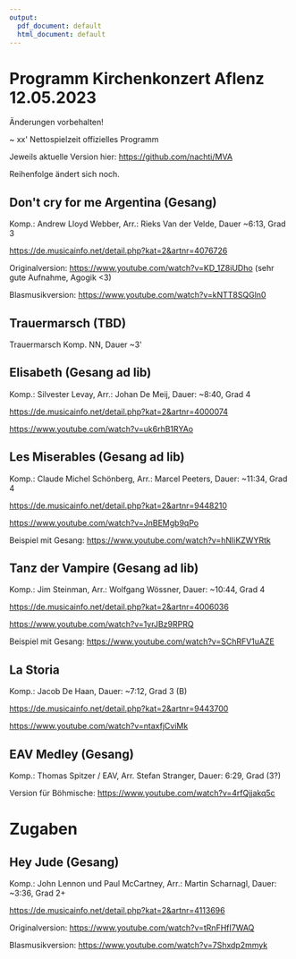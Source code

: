 ```yaml
---
output:
  pdf_document: default
  html_document: default
---
```

# Programm Kirchenkonzert Aflenz 12.05.2023

Änderungen vorbehalten!

~ xx' Nettospielzeit offizielles Programm

Jeweils aktuelle Version hier:
https://github.com/nachti/MVA

Reihenfolge ändert sich noch.

## Don't cry for me Argentina (Gesang)
Komp.: Andrew Lloyd Webber, Arr.: Rieks Van der Velde, Dauer ~6:13, Grad 3

https://de.musicainfo.net/detail.php?kat=2&artnr=4076726

Originalversion: https://www.youtube.com/watch?v=KD_1Z8iUDho (sehr gute Aufnahme, Agogik <3)

Blasmusikversion: https://www.youtube.com/watch?v=kNTT8SQGln0


## Trauermarsch (TBD)

Trauermarsch
Komp. NN, Dauer  ~3'


## Elisabeth (Gesang ad lib)
Komp.: Silvester Levay, Arr.: Johan De Meij, Dauer: ~8:40, Grad 4

https://de.musicainfo.net/detail.php?kat=2&artnr=4000074

https://www.youtube.com/watch?v=uk6rhB1RYAo


## Les Miserables (Gesang ad lib)
Komp.: Claude Michel Schönberg, Arr.: Marcel Peeters, Dauer: ~11:34, Grad 4

https://de.musicainfo.net/detail.php?kat=2&artnr=9448210

https://www.youtube.com/watch?v=JnBEMgb9qPo

Beispiel mit Gesang: https://www.youtube.com/watch?v=hNIiKZWYRtk


## Tanz der Vampire (Gesang ad lib)
Komp.: Jim Steinman, Arr.: Wolfgang Wössner, Dauer: ~10:44, Grad 4

https://de.musicainfo.net/detail.php?kat=2&artnr=4006036

https://www.youtube.com/watch?v=1yrJBz9RPRQ

Beispiel mit Gesang: https://www.youtube.com/watch?v=SChRFV1uAZE


## La Storia
Komp.: Jacob De Haan, Dauer: ~7:12, Grad 3 (B)

https://de.musicainfo.net/detail.php?kat=2&artnr=9443700

https://www.youtube.com/watch?v=ntaxfjCviMk


## EAV Medley (Gesang)
Komp.: Thomas Spitzer / EAV, Arr. Stefan Stranger, Dauer: 6:29, Grad (3?)

Version für Böhmische: https://www.youtube.com/watch?v=4rfQjjakq5c


# Zugaben

## Hey Jude (Gesang)
Komp.: John Lennon und Paul  McCartney, Arr.: Martin Scharnagl, Dauer: ~3:36, Grad 2+

https://de.musicainfo.net/detail.php?kat=2&artnr=4113696

Originalversion: https://www.youtube.com/watch?v=tRnFHfI7WAQ

Blasmusikversion: https://www.youtube.com/watch?v=7Shxdp2mmyk

